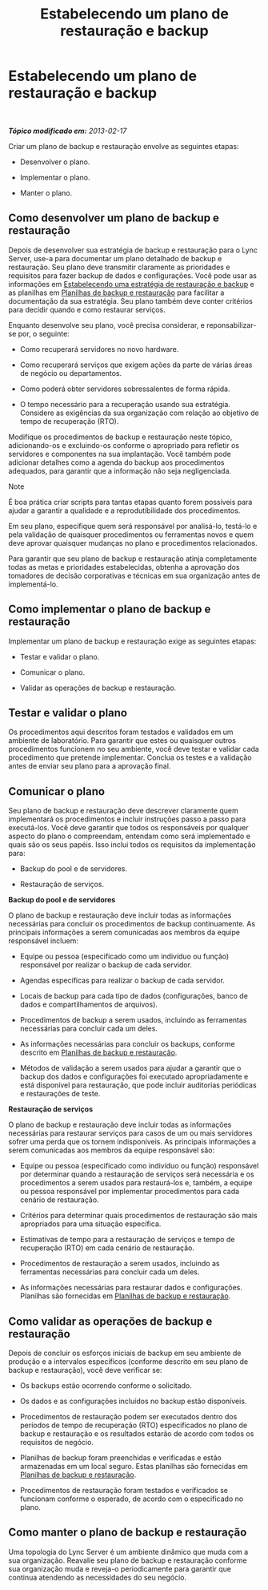 ﻿---
title: Estabelecendo um plano de restauração e backup
TOCTitle: Estabelecendo um plano de restauração e backup
ms:assetid: 9f562ef1-3804-41e2-b3e4-d45b2e8c63c9
ms:mtpsurl: https://technet.microsoft.com/pt-br/library/Hh202183(v=OCS.15)
ms:contentKeyID: 52057660
ms.date: 05/19/2016
mtps_version: v=OCS.15
ms.translationtype: HT
---

# Estabelecendo um plano de restauração e backup

 

_**Tópico modificado em:** 2013-02-17_

Criar um plano de backup e restauração envolve as seguintes etapas:

  - Desenvolver o plano.

  - Implementar o plano.

  - Manter o plano.

## Como desenvolver um plano de backup e restauração

Depois de desenvolver sua estratégia de backup e restauração para o Lync Server, use-a para documentar um plano detalhado de backup e restauração. Seu plano deve transmitir claramente as prioridades e requisitos para fazer backup de dados e configurações. Você pode usar as informações em [Estabelecendo uma estratégia de restauração e backup](lync-server-2013-establishing-a-backup-and-restoration-strategy.md) e as planilhas em [Planilhas de backup e restauração](lync-server-2013-backup-and-restoration-worksheets.md) para facilitar a documentação da sua estratégia. Seu plano também deve conter critérios para decidir quando e como restaurar serviços.

Enquanto desenvolve seu plano, você precisa considerar, e reponsabilizar-se por, o seguinte:

  - Como recuperará servidores no novo hardware.

  - Como recuperará serviços que exigem ações da parte de várias áreas de negócio ou departamentos.

  - Como poderá obter servidores sobressalentes de forma rápida.

  - O tempo necessário para a recuperação usando sua estratégia. Considere as exigências da sua organização com relação ao objetivo de tempo de recuperação (RTO).

Modifique os procedimentos de backup e restauração neste tópico, adicionando-os e excluindo-os conforme o apropriado para refletir os servidores e componentes na sua implantação. Você também pode adicionar detalhes como a agenda do backup aos procedimentos adequados, para garantir que a informação não seja negligenciada.

> [!note]  
> É boa prática criar scripts para tantas etapas quanto forem possíveis para ajudar a garantir a qualidade e a reprodutibilidade dos procedimentos.

Em seu plano, especifique quem será responsável por analisá-lo, testá-lo e pela validação de quaisquer procedimentos ou ferramentas novos e quem deve aprovar quaisquer mudanças no plano e procedimentos relacionados.

Para garantir que seu plano de backup e restauração atinja completamente todas as metas e prioridades estabelecidas, obtenha a aprovação dos tomadores de decisão corporativas e técnicas em sua organização antes de implementá-lo.

## Como implementar o plano de backup e restauração

Implementar um plano de backup e restauração exige as seguintes etapas:

  - Testar e validar o plano.

  - Comunicar o plano.

  - Validar as operações de backup e restauração.

## Testar e validar o plano

Os procedimentos aqui descritos foram testados e validados em um ambiente de laboratório. Para garantir que estes ou quaisquer outros procedimentos funcionem no seu ambiente, você deve testar e validar cada procedimento que pretende implementar. Conclua os testes e a validação antes de enviar seu plano para a aprovação final.

## Comunicar o plano

Seu plano de backup e restauração deve descrever claramente quem implementará os procedimentos e incluir instruções passo a passo para executá-los. Você deve garantir que todos os responsáveis por qualquer aspecto do plano o compreendam, entendam como será implementado e quais são os seus papéis. Isso inclui todos os requisitos da implementação para:

  - Backup do pool e de servidores.

  - Restauração de serviços.

**Backup do pool e de servidores**

O plano de backup e restauração deve incluir todas as informações necessárias para concluir os procedimentos de backup continuamente. As principais informações a serem comunicadas aos membros da equipe responsável incluem:

  - Equipe ou pessoa (especificado como um indivíduo ou função) responsável por realizar o backup de cada servidor.

  - Agendas específicas para realizar o backup de cada servidor.

  - Locais de backup para cada tipo de dados (configurações, banco de dados e compartilhamentos de arquivos).

  - Procedimentos de backup a serem usados, incluindo as ferramentas necessárias para concluir cada um deles.

  - As informações necessárias para concluir os backups, conforme descrito em [Planilhas de backup e restauração](lync-server-2013-backup-and-restoration-worksheets.md).

  - Métodos de validação a serem usados para ajudar a garantir que o backup dos dados e configurações foi executado apropriadamente e está disponível para restauração, que pode incluir auditorias periódicas e restaurações de teste.

**Restauração de serviços**

O plano de backup e restauração deve incluir todas as informações necessárias para restaurar serviços para casos de um ou mais servidores sofrer uma perda que os tornem indisponíveis. As principais informações a serem comunicadas aos membros da equipe responsável são:

  - Equipe ou pessoa (especificado como indivíduo ou função) responsável por determinar quando a restauração de serviços será necessária e os procedimentos a serem usados para restaurá-los e, também, a equipe ou pessoa responsável por implementar procedimentos para cada cenário de restauração.

  - Critérios para determinar quais procedimentos de restauração são mais apropriados para uma situação específica.

  - Estimativas de tempo para a restauração de serviços e tempo de recuperação (RTO) em cada cenário de restauração.

  - Procedimentos de restauração a serem usados, incluindo as ferramentas necessárias para concluir cada um deles.

  - As informações necessárias para restaurar dados e configurações. Planilhas são fornecidas em [Planilhas de backup e restauração](lync-server-2013-backup-and-restoration-worksheets.md).

## Como validar as operações de backup e restauração

Depois de concluir os esforços iniciais de backup em seu ambiente de produção e a intervalos específicos (conforme descrito em seu plano de backup e restauração), você deve verificar se:

  - Os backups estão ocorrendo conforme o solicitado.

  - Os dados e as configurações incluídos no backup estão disponíveis.

  - Procedimentos de restauração podem ser executados dentro dos períodos de tempo de recuperação (RTO) especificados no plano de backup e restauração e os resultados estarão de acordo com todos os requisitos de negócio.

  - Planilhas de backup foram preenchidas e verificadas e estão armazenadas em um local seguro. Estas planilhas são fornecidas em [Planilhas de backup e restauração](lync-server-2013-backup-and-restoration-worksheets.md).

  - Procedimentos de restauração foram testados e verificados se funcionam conforme o esperado, de acordo com o especificado no plano.

## Como manter o plano de backup e restauração

Uma topologia do Lync Server é um ambiente dinâmico que muda com a sua organização. Reavalie seu plano de backup e restauração conforme sua organização muda e reveja-o periodicamente para garantir que continua atendendo as necessidades do seu negócio.

